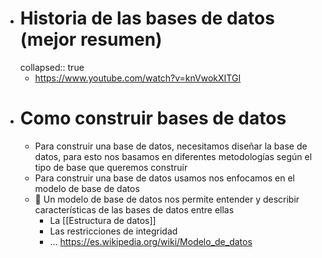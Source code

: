 - # Historia de las bases de datos  (mejor resumen)
  collapsed:: true
	- https://www.youtube.com/watch?v=knVwokXITGI
- # Como construir bases de datos
	- Para construir una base de datos, necesitamos diseñar la base de datos, para esto nos basamos en diferentes metodologías según el tipo de base que queremos construir
	- Para construir una base de datos usamos nos enfocamos en el modelo de base de datos
	- 🌱 Un modelo de base de datos nos permite entender y describir características de las bases de datos entre ellas
		- La [[Estructura de datos]]
		- Las restricciones de integridad
		- ... https://es.wikipedia.org/wiki/Modelo_de_datos